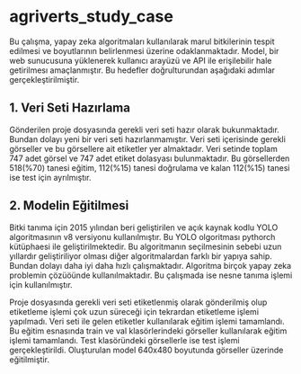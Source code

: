 # agriverts_study_case
Bu çalışma, yapay zeka algoritmaları kullanılarak marul bitkilerinin tespit edilmesi ve boyutlarının belirlenmesi üzerine odaklanmaktadır. Model, bir web sunucusuna yüklenerek kullanıcı arayüzü ve API ile erişilebilir hale getirilmesı amaçlanmıştır. Bu hedefler doğrulturundan aşağıdaki adımlar gerçekleştirilmiştir.

## 1. Veri Seti Hazırlama
Gönderilen proje dosyasında gerekli veri seti hazır olarak bukunmaktadır. Bundan dolayı yeni bir veri seti hazırlanmamıştır. Veri seti içerisinde gerekli görseller ve bu görsellere ait etiketler yer almaktadır. Veri setinde toplam 747 adet görsel ve 747 adet etiket dolasyası bulunmaktadır. Bu görsellerden 518(%70) tanesi eğitim, 112(%15) tanesi doğrulama ve kalan 112(%15) tanesi ise test için ayrılmıştır.

## 2. Modelin Eğitilmesi



Bitki tanıma için 2015 yılından beri geliştirilen ve açık kaynak kodlu YOLO algoritmasının v8 versiyonu kullanılmıştır. Bu YOLO olgoritması pythorch kütüphaesi ile geliştirilmektedir. Bu algoritmanın seçilmesinin sebebi uzun yıllardır geliştiriliyor olması diğer algoritmalardan farklı bir yapıya sahip. Bundan dolayı daha iyi daha hızlı çalışmaktadır. Algoritma birçok yapay zeka problemin çözüöünde kullanılmaktadır. Bu çalışmada ise nesne tanıma işlemi için kullanılmıştır. 

Proje dosyasında gerekli veri seti etiketlenmiş olarak gönderilmiş olup etiketleme işlemi çok uzun süreceği için tekrardan etiketleme işlemi yapılmadı. Veri seti ile gelen etiketler kullanılarak eğitim işlemi tamamlandı. Bu eğitim esnasında train ve val klasörlerindeki görseller kullanılarak eğitim işlemi tamamlandı. Test klasöründeki görsellerle ise test işlemi gerçekleştirildi. Oluşturulan model 640x480 boyutunda görseller üzerinde eğitilmiştir. 
